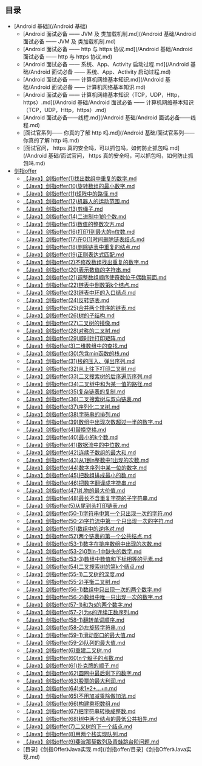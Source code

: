 ## 目录

- [Android 基础](/Android 基础)
    - [Android 面试必备 —— JVM 及 类加载机制.md](/Android 基础/Android 面试必备 —— JVM 及 类加载机制.md)
    - [Android 面试必备 —— http 与 https 协议.md](/Android 基础/Android 面试必备 —— http 与 https 协议.md)
    - [Android 面试必备 —— 系统、App、Activity 启动过程.md](/Android 基础/Android 面试必备 —— 系统、App、Activity 启动过程.md)
    - [Android 面试必备 —— 计算机网络基本知识.md](/Android 基础/Android 面试必备 —— 计算机网络基本知识.md)
    - [Android 面试必备 —— 计算机网络基本知识（TCP，UDP，Http，https）.md](/Android 基础/Android 面试必备 —— 计算机网络基本知识（TCP，UDP，Http，https）.md)
    - [Android 面试必备——线程.md](/Android 基础/Android 面试必备——线程.md)
    - [面试官系列—— 你真的了解 http 吗.md](/Android 基础/面试官系列—— 你真的了解 http 吗.md)
    - [面试官问， https 真的安全吗，可以抓包吗，如何防止抓包吗.md](/Android 基础/面试官问， https 真的安全吗，可以抓包吗，如何防止抓包吗.md)
- [剑指offer](/剑指offer)
    - [【Java】剑指offer(1)找出数组中重复的数字.md](/剑指offer/【Java】剑指offer(1)找出数组中重复的数字.md)
    - [【Java】剑指offer(10)旋转数组的最小数字.md](/剑指offer/【Java】剑指offer(10)旋转数组的最小数字.md)
    - [【Java】剑指offer(11)矩阵中的路径.md](/剑指offer/【Java】剑指offer(11)矩阵中的路径.md)
    - [【Java】剑指offer(12)机器人的运动范围.md](/剑指offer/【Java】剑指offer(12)机器人的运动范围.md)
    - [【Java】剑指offer(13)剪绳子.md](/剑指offer/【Java】剑指offer(13)剪绳子.md)
    - [【Java】剑指offer(14)二进制中1的个数.md](/剑指offer/【Java】剑指offer(14)二进制中1的个数.md)
    - [【Java】剑指offer(15)数值的整数次方.md](/剑指offer/【Java】剑指offer(15)数值的整数次方.md)
    - [【Java】剑指offer(16)打印1到最大的n位数.md](/剑指offer/【Java】剑指offer(16)打印1到最大的n位数.md)
    - [【Java】剑指offer(17)在O(1)时间删除链表结点.md](/剑指offer/【Java】剑指offer(17)在O(1)时间删除链表结点.md)
    - [【Java】剑指offer(18)删除链表中重复的结点.md](/剑指offer/【Java】剑指offer(18)删除链表中重复的结点.md)
    - [【Java】剑指offer(19)正则表达式匹配.md](/剑指offer/【Java】剑指offer(19)正则表达式匹配.md)
    - [【Java】剑指offer(2)不修改数组找出重复的数字.md](/剑指offer/【Java】剑指offer(2)不修改数组找出重复的数字.md)
    - [【Java】剑指offer(20)表示数值的字符串.md](/剑指offer/【Java】剑指offer(20)表示数值的字符串.md)
    - [【Java】剑指offer(21)调整数组顺序使奇数位于偶数前面.md](/剑指offer/【Java】剑指offer(21)调整数组顺序使奇数位于偶数前面.md)
    - [【Java】剑指offer(22)链表中倒数第k个结点.md](/剑指offer/【Java】剑指offer(22)链表中倒数第k个结点.md)
    - [【Java】剑指offer(23)链表中环的入口结点.md](/剑指offer/【Java】剑指offer(23)链表中环的入口结点.md)
    - [【Java】剑指offer(24)反转链表.md](/剑指offer/【Java】剑指offer(24)反转链表.md)
    - [【Java】剑指offer(25)合并两个排序的链表.md](/剑指offer/【Java】剑指offer(25)合并两个排序的链表.md)
    - [【Java】剑指offer(26)树的子结构.md](/剑指offer/【Java】剑指offer(26)树的子结构.md)
    - [【Java】剑指offer(27)二叉树的镜像.md](/剑指offer/【Java】剑指offer(27)二叉树的镜像.md)
    - [【Java】剑指offer(28)对称的二叉树.md](/剑指offer/【Java】剑指offer(28)对称的二叉树.md)
    - [【Java】剑指offer(29)顺时针打印矩阵.md](/剑指offer/【Java】剑指offer(29)顺时针打印矩阵.md)
    - [【Java】剑指offer(3)二维数组中的查找.md](/剑指offer/【Java】剑指offer(3)二维数组中的查找.md)
    - [【Java】剑指offer(30)包含min函数的栈.md](/剑指offer/【Java】剑指offer(30)包含min函数的栈.md)
    - [【Java】剑指offer(31)栈的压入、弹出序列.md](/剑指offer/【Java】剑指offer(31)栈的压入、弹出序列.md)
    - [【Java】剑指offer(32)从上往下打印二叉树.md](/剑指offer/【Java】剑指offer(32)从上往下打印二叉树.md)
    - [【Java】剑指offer(33)二叉搜索树的后序遍历序列.md](/剑指offer/【Java】剑指offer(33)二叉搜索树的后序遍历序列.md)
    - [【Java】剑指offer(34)二叉树中和为某一值的路径.md](/剑指offer/【Java】剑指offer(34)二叉树中和为某一值的路径.md)
    - [【Java】剑指offer(35)复杂链表的复制.md](/剑指offer/【Java】剑指offer(35)复杂链表的复制.md)
    - [【Java】剑指offer(36)二叉搜索树与双向链表.md](/剑指offer/【Java】剑指offer(36)二叉搜索树与双向链表.md)
    - [【Java】剑指offer(37)序列化二叉树.md](/剑指offer/【Java】剑指offer(37)序列化二叉树.md)
    - [【Java】剑指offer(38)字符串的排列.md](/剑指offer/【Java】剑指offer(38)字符串的排列.md)
    - [【Java】剑指offer(39)数组中出现次数超过一半的数字.md](/剑指offer/【Java】剑指offer(39)数组中出现次数超过一半的数字.md)
    - [【Java】剑指offer(4)替换空格.md](/剑指offer/【Java】剑指offer(4)替换空格.md)
    - [【Java】剑指offer(40)最小的k个数.md](/剑指offer/【Java】剑指offer(40)最小的k个数.md)
    - [【Java】剑指offer(41)数据流中的中位数.md](/剑指offer/【Java】剑指offer(41)数据流中的中位数.md)
    - [【Java】剑指offer(42)连续子数组的最大和.md](/剑指offer/【Java】剑指offer(42)连续子数组的最大和.md)
    - [【Java】剑指offer(43)从1到n整数中1出现的次数.md](/剑指offer/【Java】剑指offer(43)从1到n整数中1出现的次数.md)
    - [【Java】剑指offer(44)数字序列中某一位的数字.md](/剑指offer/【Java】剑指offer(44)数字序列中某一位的数字.md)
    - [【Java】剑指offer(45)把数组排成最小的数.md](/剑指offer/【Java】剑指offer(45)把数组排成最小的数.md)
    - [【Java】剑指offer(46)把数字翻译成字符串.md](/剑指offer/【Java】剑指offer(46)把数字翻译成字符串.md)
    - [【Java】剑指offer(47)礼物的最大价值.md](/剑指offer/【Java】剑指offer(47)礼物的最大价值.md)
    - [【Java】剑指offer(48)最长不含重复字符的子字符串.md](/剑指offer/【Java】剑指offer(48)最长不含重复字符的子字符串.md)
    - [【Java】剑指offer(5)从尾到头打印链表.md](/剑指offer/【Java】剑指offer(5)从尾到头打印链表.md)
    - [【Java】剑指offer(50-1)字符串中第一个只出现一次的字符.md](/剑指offer/【Java】剑指offer(50-1)字符串中第一个只出现一次的字符.md)
    - [【Java】剑指offer(50-2)字符流中第一个只出现一次的字符.md](/剑指offer/【Java】剑指offer(50-2)字符流中第一个只出现一次的字符.md)
    - [【Java】剑指offer(51)数组中的逆序对.md](/剑指offer/【Java】剑指offer(51)数组中的逆序对.md)
    - [【Java】剑指offer(52)两个链表的第一个公共结点.md](/剑指offer/【Java】剑指offer(52)两个链表的第一个公共结点.md)
    - [【Java】剑指offer(53-1)数字在排序数组中出现的次数.md](/剑指offer/【Java】剑指offer(53-1)数字在排序数组中出现的次数.md)
    - [【Java】剑指offer(53-2)0到n-1中缺失的数字.md](/剑指offer/【Java】剑指offer(53-2)0到n-1中缺失的数字.md)
    - [【Java】剑指offer(53-3)数组中数值和下标相等的元素.md](/剑指offer/【Java】剑指offer(53-3)数组中数值和下标相等的元素.md)
    - [【Java】剑指offer(54)二叉搜索树的第k个结点.md](/剑指offer/【Java】剑指offer(54)二叉搜索树的第k个结点.md)
    - [【Java】剑指offer(55-1)二叉树的深度.md](/剑指offer/【Java】剑指offer(55-1)二叉树的深度.md)
    - [【Java】剑指offer(55-2)平衡二叉树.md](/剑指offer/【Java】剑指offer(55-2)平衡二叉树.md)
    - [【Java】剑指offer(56-1)数组中只出现一次的两个数字.md](/剑指offer/【Java】剑指offer(56-1)数组中只出现一次的两个数字.md)
    - [【Java】剑指offer(56-2)数组中唯一只出现一次的数字.md](/剑指offer/【Java】剑指offer(56-2)数组中唯一只出现一次的数字.md)
    - [【Java】剑指offer(57-1)和为s的两个数字.md](/剑指offer/【Java】剑指offer(57-1)和为s的两个数字.md)
    - [【Java】剑指offer(57-2)为s的连续正数序列.md](/剑指offer/【Java】剑指offer(57-2)为s的连续正数序列.md)
    - [【Java】剑指offer(58-1)翻转单词顺序.md](/剑指offer/【Java】剑指offer(58-1)翻转单词顺序.md)
    - [【Java】剑指offer(58-2)左旋转字符串.md](/剑指offer/【Java】剑指offer(58-2)左旋转字符串.md)
    - [【Java】剑指offer(59-1)滑动窗口的最大值.md](/剑指offer/【Java】剑指offer(59-1)滑动窗口的最大值.md)
    - [【Java】剑指offer(59-2)队列的最大值.md](/剑指offer/【Java】剑指offer(59-2)队列的最大值.md)
    - [【Java】剑指offer(6)重建二叉树.md](/剑指offer/【Java】剑指offer(6)重建二叉树.md)
    - [【Java】剑指offer(60)n个骰子的点数.md](/剑指offer/【Java】剑指offer(60)n个骰子的点数.md)
    - [【Java】剑指offer(61)扑克牌的顺子.md](/剑指offer/【Java】剑指offer(61)扑克牌的顺子.md)
    - [【Java】剑指offer(62)圆圈中最后剩下的数字.md](/剑指offer/【Java】剑指offer(62)圆圈中最后剩下的数字.md)
    - [【Java】剑指offer(63)股票的最大利润.md](/剑指offer/【Java】剑指offer(63)股票的最大利润.md)
    - [【Java】剑指offer(64)求1+2+…+n.md](/剑指offer/【Java】剑指offer(64)求1+2+…+n.md)
    - [【Java】剑指offer(65)不用加减乘除做加法.md](/剑指offer/【Java】剑指offer(65)不用加减乘除做加法.md)
    - [【Java】剑指offer(66)构建乘积数组.md](/剑指offer/【Java】剑指offer(66)构建乘积数组.md)
    - [【Java】剑指offer(67)把字符串转换成整数.md](/剑指offer/【Java】剑指offer(67)把字符串转换成整数.md)
    - [【Java】剑指offer(68)树中两个结点的最低公共祖先.md](/剑指offer/【Java】剑指offer(68)树中两个结点的最低公共祖先.md)
    - [【Java】剑指offer(7)二叉树的下一个结点.md](/剑指offer/【Java】剑指offer(7)二叉树的下一个结点.md)
    - [【Java】剑指offer(8)用两个栈实现队列.md](/剑指offer/【Java】剑指offer(8)用两个栈实现队列.md)
    - [【Java】剑指offer(9)斐波那契数列及青蛙跳台阶问题.md](/剑指offer/【Java】剑指offer(9)斐波那契数列及青蛙跳台阶问题.md)
    - [目录]《剑指Offer》Java实现.md](/剑指offer/目录]《剑指Offer》Java实现.md)

     
     

